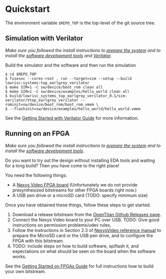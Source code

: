 # Quickstart

The environment variable `$REPO_TOP` is the top-level of the git source tree.

## Simulation with Verilator

_Make sure you followed the install instructions to [prepare the system](install_instructions.md#system-preparation) and to install the [software development tools](install_instructions.md#software-development) and [Verilator](install_instructions.md#verilator)._

Build the simulator and the software and then run the simulation

```console
$ cd $REPO_TOP
$ fusesoc --cores-root . run --target=sim --setup --build lowrisc:systems:top_earlgrey_verilator
$ make SIM=1 -C sw/device/boot_rom clean all
$ make SIM=1 -C sw/device/examples/hello_world clean all
$ build/lowrisc_systems_top_earlgrey_verilator_0.1/sim-verilator/Vtop_earlgrey_verilator --rominit=sw/device/boot_rom/boot_rom.vmem \
$ --flashinit=sw/device/examples/hello_world/hello_world.vmem
```

See the [Getting Started with Verilator Guide](getting_started_verilator.md) for more information.

## Running on an FPGA

_Make sure you followed the install instructions to [prepare the system](install_instructions.md#system-preparation) and to install the [software development tools](install_instructions.md#software-development)._

Do you want to try out the design without installing EDA tools and waiting for a long build?
Then you have come to the right place!

You need the following things:

* A [Nexys Video FPGA board](https://store.digilentinc.com/nexys-video-artix-7-fpga-trainer-board-for-multimedia-applications/)
  (Unfortunately we do not provide presynthesized bitstreams for other FPGA boards right now.)
* A USB pen drive or a microSD card (TODO: specify minimum size)

Once you have obtained these things, follow these steps to get started.

1. Download a release bitstream from the [OpenTitan Github Releases page](https://github.com/lowRISC/opentitan/releases).
2. Connect the Nexys Video board to your PC over USB.
   TODO: Give good instructions on permission problems/udev rules.
3. Follow the instructions in Section 2.3 of [NexysVideo reference manual](https://reference.digilentinc.com/_media/reference/programmable-logic/nexys-video/nexysvideo_rm.pdf) to prepare the MicroSD card or the USB pen drive, and to configure the FPGA with this bitstream.
4. TODO: include steps on how to build software, spiflash it, and expectations on what should be seen on the board when the software works.


See the [Getting Started on FPGAs Guide](getting_started_fpga.md) for full instructions how to build your own bitstream.
